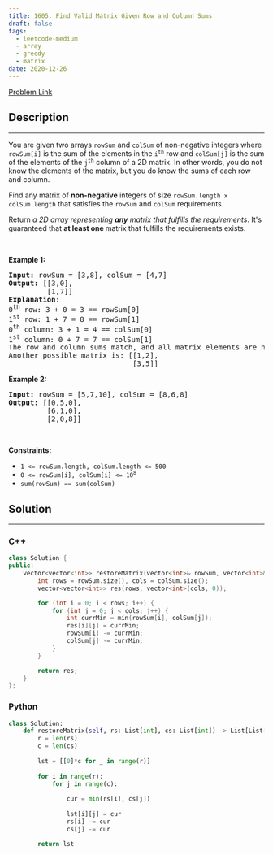 ```yaml
---
title: 1605. Find Valid Matrix Given Row and Column Sums
draft: false
tags: 
  - leetcode-medium
  - array
  - greedy
  - matrix
date: 2020-12-26
---
```


[Problem Link](https://leetcode.com/problems/find-valid-matrix-given-row-and-column-sums/)

## Description

---
<p>You are given two arrays <code>rowSum</code> and <code>colSum</code> of non-negative integers where <code>rowSum[i]</code> is the sum of the elements in the <code>i<sup>th</sup></code> row and <code>colSum[j]</code> is the sum of the elements of the <code>j<sup>th</sup></code> column of a 2D matrix. In other words, you do not know the elements of the matrix, but you do know the sums of each row and column.</p>

<p>Find any matrix of <strong>non-negative</strong> integers of size <code>rowSum.length x colSum.length</code> that satisfies the <code>rowSum</code> and <code>colSum</code> requirements.</p>

<p>Return <em>a 2D array representing <strong>any</strong> matrix that fulfills the requirements</em>. It&#39;s guaranteed that <strong>at least one </strong>matrix that fulfills the requirements exists.</p>

<p>&nbsp;</p>
<p><strong class="example">Example 1:</strong></p>

<pre>
<strong>Input:</strong> rowSum = [3,8], colSum = [4,7]
<strong>Output:</strong> [[3,0],
         [1,7]]
<strong>Explanation:</strong> 
0<sup>th</sup> row: 3 + 0 = 3 == rowSum[0]
1<sup>st</sup> row: 1 + 7 = 8 == rowSum[1]
0<sup>th</sup> column: 3 + 1 = 4 == colSum[0]
1<sup>st</sup> column: 0 + 7 = 7 == colSum[1]
The row and column sums match, and all matrix elements are non-negative.
Another possible matrix is: [[1,2],
                             [3,5]]
</pre>

<p><strong class="example">Example 2:</strong></p>

<pre>
<strong>Input:</strong> rowSum = [5,7,10], colSum = [8,6,8]
<strong>Output:</strong> [[0,5,0],
         [6,1,0],
         [2,0,8]]
</pre>

<p>&nbsp;</p>
<p><strong>Constraints:</strong></p>

<ul>
	<li><code>1 &lt;= rowSum.length, colSum.length &lt;= 500</code></li>
	<li><code>0 &lt;= rowSum[i], colSum[i] &lt;= 10<sup>8</sup></code></li>
	<li><code>sum(rowSum) == sum(colSum)</code></li>
</ul>


## Solution

---
### C++
``` cpp title='find-valid-matrix-given-row-and-column-sums'
class Solution {
public:
    vector<vector<int>> restoreMatrix(vector<int>& rowSum, vector<int>& colSum) {
        int rows = rowSum.size(), cols = colSum.size();
        vector<vector<int>> res(rows, vector<int>(cols, 0));

        for (int i = 0; i < rows; i++) {
            for (int j = 0; j < cols; j++) {
                int currMin = min(rowSum[i], colSum[j]);
                res[i][j] = currMin;
                rowSum[i] -= currMin;
                colSum[j] -= currMin;
            }
        }

        return res;
    }
};
```
### Python
``` py title='find-valid-matrix-given-row-and-column-sums'
class Solution:
    def restoreMatrix(self, rs: List[int], cs: List[int]) -> List[List[int]]:
        r = len(rs)
        c = len(cs)
        
        lst = [[0]*c for _ in range(r)]
        
        for i in range(r):
            for j in range(c):
                
                cur = min(rs[i], cs[j])
                
                lst[i][j] = cur
                rs[i] -= cur
                cs[j] -= cur

        return lst
                
```

